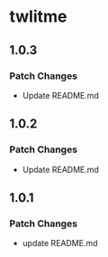 # twlitme

## 1.0.3

### Patch Changes

- Update README.md

## 1.0.2

### Patch Changes

- Update README.md

## 1.0.1

### Patch Changes

- update README.md
